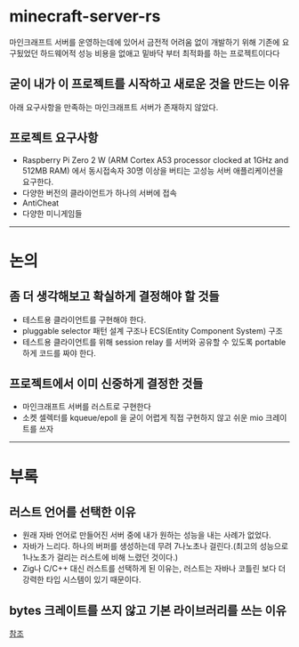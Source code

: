 # minecraft-server-rs
마인크래프트 서버를 운영하는데에 있어서 금전적 어려움 없이 개발하기 위해
기존에 요구됬었던 하드웨어적 성능 비용을 없애고 밑바닥 부터 최적화를 하는 프로젝트이다다

## 굳이 내가 이 프로젝트를 시작하고 새로운 것을 만드는 이유
아래 요구사항을 만족하는 마인크래프트 서버가 존재하지 않았다.

## 프로젝트 요구사항
- Raspberry Pi Zero 2 W (ARM Cortex A53 processor clocked at 1GHz and 512MB RAM) 에서 동시접속자 30명 이상을 버티는 고성능 서버 애플리케이션을 요구한다.
- 다양한 버전의 클라이언트가 하나의 서버에 접속
- AntiCheat
- 다양한 미니게임들

---

# 논의 

## 좀 더 생각해보고 확실하게 결정해야 할 것들 
- 테스트용 클라이언트를 구현해야 한다.
- pluggable selector 패턴 설계 구조나 ECS(Entity Component System) 구조
- 테스트용 클라이언트를 위해 session relay 를 서버와 공유할 수 있도록 portable 하게 코드를 짜야 한다.

## 프로젝트에서 이미 신중하게 결정한 것들 
- 마인크래프트 서버를 러스트로 구현한다
- 소켓 셀렉터를 kqueue/epoll 을 굳이 어렵게 직접 구현하지 않고 쉬운 mio 크레이트를 쓰자 

---

# 부록 

## 러스트 언어를 선택한 이유
- 원래 자바 언어로 만들어진 서버 중에 내가 원하는 성능을 내는 사례가 없었다.
- 자바가 느리다. 하나의 버퍼를 생성하는데 무려 7나노초나 걸린다.(최고의 성능으로 1나노초가 걸리는 러스트에 비해 느렸던 것이다.)
- Zig나 C/C++ 대신 러스트를 선택하게 된 이유는, 러스트는 자바나 코틀린 보다 더 강력한 타입 시스템이 있기 때문이다.

## bytes 크레이트를 쓰지 않고 기본 라이브러리를 쓰는 이유
[참조](https://github.com/Bruce0203/BytesMut_vs_Cursor_Vec_benchmark)


